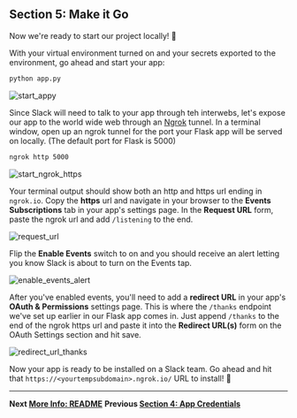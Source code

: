 ## Section 5: Make it Go

Now we're ready to start our project locally! :raised_hands:

With your virtual environment turned on and your secrets exported to the environment, go ahead and start your app:

```bash
python app.py
```

![start_appy](https://cloud.githubusercontent.com/assets/4828352/20549064/cad48f8c-b0dd-11e6-8a85-25bff2815d2e.png)

Since Slack will need to talk to your app through teh interwebs, let's expose our app to the world wide web through an [Ngrok](https://ngrok.com/) tunnel. In a terminal window, open up an ngrok tunnel for the port your Flask app will be served on locally. (The default port for Flask is 5000)

```bash
ngrok http 5000
```

![start_ngrok_https](https://cloud.githubusercontent.com/assets/4828352/20549065/ceb8f7b4-b0dd-11e6-8946-119e50518781.png)

Your terminal output should show both an http and https url ending in `ngrok.io`. Copy the **https** url and navigate in your browser to the **Events Subscriptions** tab in your app's settings page. In the **Request URL** form, paste the ngrok url and add `/listening` to the end.

![request_url](https://cloud.githubusercontent.com/assets/4828352/20549180/e7d1f808-b0de-11e6-9aba-d05c34c3c4b7.png)

Flip the **Enable Events** switch to on and you should receive an alert letting you know Slack is about to turn on the Events tap.

![enable_events_alert](https://cloud.githubusercontent.com/assets/4828352/20549185/f2e5f596-b0de-11e6-8d90-ce869b20ef8c.png)

After you've enabled events, you'll need to add a **redirect URL** in your app's **OAuth & Permissions** settings page. This is where the `/thanks` endpoint we've set up earlier in our Flask app comes in. Just append `/thanks` to the end of the ngrok https url and paste it into the **Redirect URL(s)** form on the OAuth Settings section and hit save.

![redirect_url_thanks](https://cloud.githubusercontent.com/assets/4828352/20549300/d5aa215e-b0df-11e6-9796-3cb6fb1da7b4.png)

Now your app is ready to be installed on a Slack team. Go ahead and hit that `https://<yourtempsubdomain>.ngrok.io/` URL to install!  :tada:

---
**Next [More Info: README](./../README.md)**
**Previous [Section 4: App Credentials](./../docs/Section-4.md)**
